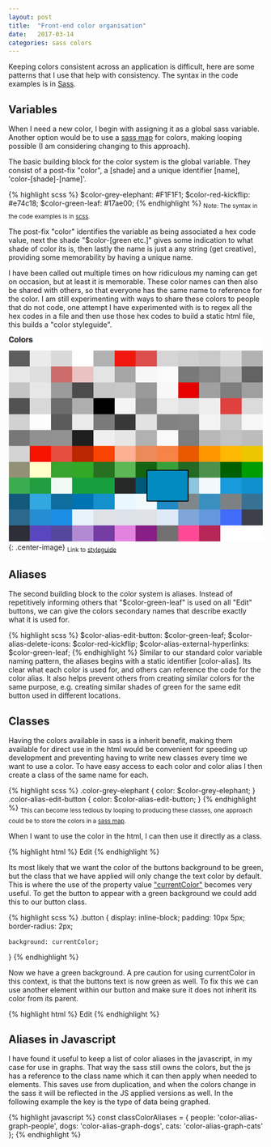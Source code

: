 ```yaml
---
layout: post
title:  "Front-end color organisation"
date:   2017-03-14
categories: sass colors
---
```


Keeping colors consistent across an application is difficult, here are some patterns that I use that help with consistency. The syntax in the code examples is in [Sass](http://sass-lang.com/).

## Variables
When I need a new color, I begin with assigning it as a global sass variable. Another option would be to use a [sass map](http://sass-lang.com/documentation/file.SASS_REFERENCE.html#maps) for colors, making looping possible (I am considering changing to this approach).

The basic building block for the color system is the global variable. They consist of a post-fix "color", a [shade] and a unique identifier [name], 'color-[shade]-[name]'.

{% highlight scss %}
$color-grey-elephant: #F1F1F1;
$color-red-kickflip: #e74c18;
$color-green-leaf: #17ae00;
{% endhighlight %}
<sub>Note: The syntax in the code examples is in [scss](http://sass-lang.com/).</sub>

The post-fix "color" identifies the variable as being associated a hex code value, next the shade "$color-[green etc.]" gives some indication to what shade of color its is, then lastly the name is just a any string (get creative), providing some memorability by having a unique name.

I have been called out multiple times on how ridiculous my naming can get on occasion, but at least it is memorable. These color names can then also be shared with others, so that everyone has the same name to reference for the color. I am still experimenting with ways to share these colors to people that do not code, one attempt I have experimented with is to regex all the hex codes in a file and then use those hex codes to build a static html file, this builds a "color styleguide".

![Generate Color Styleguide](/assets/color-styleguide.png){: .center-image}
<sub class="center-image">Link to [styleguide](/assets/color-styleguide.html)</sub>

## Aliases

The second building block to the color system is aliases. Instead of repetitively informing others that "$color-green-leaf" is used on all "Edit" buttons, we can give the colors secondary names that describe exactly what it is used for.

{% highlight scss %}
$color-alias-edit-button: $color-green-leaf;
$color-alias-delete-icons: $color-red-kickflip;
$color-alias-external-hyperlinks: $color-green-leaf;
{% endhighlight %}
Similar to our standard color variable naming pattern, the aliases begins with a static identifier [color-alias]. Its clear what each color is used for, and others can reference the code for the color alias. It also helps prevent others from creating similar colors for the same purpose, e.g. creating similar shades of green for the same edit button used in different locations.

## Classes

Having the colors available in sass is a inherit benefit, making them available for direct use in the html would be convenient for speeding up development and preventing having to write new classes every time we want to use a color. To have easy access to each color and color alias I then create a class of the same name for each.

{% highlight scss %}
.color-grey-elephant { color: $color-grey-elephant; }
.color-alias-edit-button { color: $color-alias-edit-button; }
{% endhighlight %}
<sub>This can become less tedious by looping to producing these classes, one approach could be to store the colors in a [sass map](http://sass-lang.com/documentation/file.SASS_REFERENCE.html#maps).</sub>

When I want to use the color in the html, I can then use it directly as a class.

{% highlight html %}
<a class="button color-alias-edit-button">Edit</a>
{% endhighlight %}

Its most likely that we want the color of the buttons background to be green, but the class that we have applied will only change the text color by default. This is where the use of the property value ["currentColor"](https://developer.mozilla.org/en/docs/Web/CSS/color_value#currentcolor_keyword) becomes very useful. To get the button to appear with a green background we could add this to our button class.

{% highlight scss %}
.button {
	display: inline-block;
	padding: 10px 5px;
	border-radius: 2px;

	background: currentColor;
}
{% endhighlight %}

Now we have a green background. A pre caution for using currentColor in this context, is that the buttons text is now green as well. To fix this we can use another element within our button and make sure it does not inherit its color from its parent.

{% highlight html %}
<a class="button color-alias-edit-button">
	<span class="color-grey-elephant">Edit</span>
</a>
{% endhighlight %}

## Aliases in Javascript

I have found it useful to keep a list of color aliases in the javascript, in my case for use in graphs. That way the sass still owns the colors, but the js has a reference to the class name which it can then apply when needed to elements. This saves use from duplication, and when the colors change in the sass it will be reflected in the JS applied versions as well. In the following example the key is the type of data being graphed.

{% highlight javascript %}
const classColorAliases = {
	people: 'color-alias-graph-people',
	dogs: 'color-alias-graph-dogs',
	cats: 'color-alias-graph-cats'
};
{% endhighlight %}



